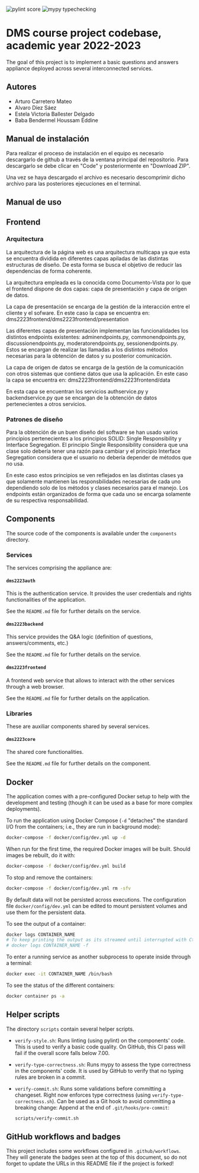 ![pylint score](https://github.com/Kencho/practica-dms-2022-2023/workflows/pylint%20score/badge.svg)
![mypy typechecking](https://github.com/Kencho/practica-dms-2022-2023/workflows/mypy%20typechecking/badge.svg)

# DMS course project codebase, academic year 2022-2023

The goal of this project is to implement a basic questions and answers appliance deployed across several interconnected services.

## Autores
- Arturo Carretero Mateo
- Alvaro Díez Sáez
- Estela Victoria Ballester Delgado
- Baba Bendermel Houssam Eddine

## Manual de instalación
Para realizar el proceso de instalación en el equipo es necesario descargarlo de github a través de la ventana principal del repositorio. Para descargarlo se debe
clicar en "Code" y posteriormente en "Download ZIP".

Una vez se haya descargado el archivo es necesario descomprimir dicho archivo para las posteriores ejecuciones en el terminal.

## Manual de uso

## Frontend

### Arquitectura
La arquitectura de la página web es una arquitectura multicapa ya que esta se encuentra dividida en diferentes capas apiladas de las distintas estructuras de diseño.
De esta forma se busca el objetivo de reducir las dependencias de forma coherente.

La arquitectura empleada es la conocida como Documento-Vista por lo que el frontend dispone de dos capas: capa de presentación y capa de origen de datos.

La capa de presentación se encarga de la gestión de la interacción entre el cliente y el sofware. En este caso la capa se encuentra en: dms2223frontend/dms2223frontend/presentation

Las diferentes capas de presentación implementan las funcionalidades los distintos endpoints existentes: adminendpoints.py, commonendpoints.py, discussionendpoints.py, moderatorendpoints.py, sessionendpoints.py. Estos se encargan de realizar las llamadas a los distintos métodos necesarias para la obtención de datos y su posterior comunicación.

La capa de origen de datos se encarga de la gestión de la comunicación con otros sistemas que contiene datos que usa la aplicación. En este caso la capa se encuentra en: dms2223frontend/dms2223frontend/data

En esta capa se encuentran los servicios authservice.py y backendservice.py que se encargan de la obtención de datos pertenecientes a otros servicios.

### Patrones de diseño
Para la obtención de un buen diseño del software se han usado varios principios pertenecientes a los principios SOLID: Single Responsibility y Interface Segregation.
El principio Single Responsibility considera que una clase solo debería tener una razón para cambiar y el principio Interface Segregation considera que el usuario no debería depender de métodos que no usa.

En este caso estos principios se ven reflejados en las distintas clases ya que solamente mantienen las responsbilidades necesarias de cada uno dependiendo solo de los métodos y clases necesarios para el manejo. Los endpoints están organizados de forma que cada uno se encarga solamente de su respectiva responsabilidad. 

## Components

The source code of the components is available under the `components` directory.

### Services

The services comprising the appliance are:

#### `dms2223auth`

This is the authentication service. It provides the user credentials and rights functionalities of the application.

See the `README.md` file for further details on the service.

#### `dms2223backend`

This service provides the Q&A logic (definition of questions, answers/comments, etc.)

See the `README.md` file for further details on the service.

#### `dms2223frontend`

A frontend web service that allows to interact with the other services through a web browser.

See the `README.md` file for further details on the application.

### Libraries

These are auxiliar components shared by several services.

#### `dms2223core`

The shared core functionalities.

See the `README.md` file for further details on the component.

## Docker

The application comes with a pre-configured Docker setup to help with the development and testing (though it can be used as a base for more complex deployments).

To run the application using Docker Compose (`-d` "detaches" the standard I/O from the containers; i.e., they are run in background mode):

```bash
docker-compose -f docker/config/dev.yml up -d
```

When run for the first time, the required Docker images will be built. Should images be rebuilt, do it with:

```bash
docker-compose -f docker/config/dev.yml build
```

To stop and remove the containers:

```bash
docker-compose -f docker/config/dev.yml rm -sfv
```

By default data will not be persisted across executions. The configuration file `docker/config/dev.yml` can be edited to mount persistent volumes and use them for the persistent data.

To see the output of a container:

```bash
docker logs CONTAINER_NAME
# To keep printing the output as its streamed until interrupted with Ctrl+C:
# docker logs CONTAINER_NAME -f
```

To enter a running service as another subprocess to operate inside through a terminal:

```bash
docker exec -it CONTAINER_NAME /bin/bash
```

To see the status of the different containers:

```bash
docker container ps -a
```

## Helper scripts

The directory `scripts` contain several helper scripts.

- `verify-style.sh`: Runs linting (using pylint) on the components' code. This is used to verify a basic code quality. On GitHub, this CI pass will fail if the overall score falls below 7.00.
- `verify-type-correctness.sh`: Runs mypy to assess the type correctness in the components' code. It is used by GitHub to verify that no typing rules are broken in a commit.
- `verify-commit.sh`: Runs some validations before committing a changeset. Right now enforces type correctness (using `verify-type-correctness.sh`). Can be used as a Git hook to avoid committing a breaking change:
  Append at the end of `.git/hooks/pre-commit`:

  ```bash
  scripts/verify-commit.sh
  ```

## GitHub workflows and badges

This project includes some workflows configured in `.github/workflows`. They will generate the badges seen at the top of this document, so do not forget to update the URLs in this README file if the project is forked!
